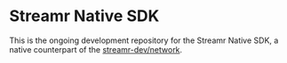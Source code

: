 # Streamr Native SDK

This is the ongoing development repository for the Streamr Native SDK, a native counterpart of the [streamr-dev/network](https://github.com/your-github-username/streamr-dev/network).

